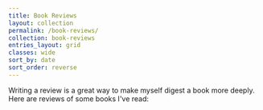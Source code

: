 ```yaml
---
title: Book Reviews
layout: collection
permalink: /book-reviews/
collection: book-reviews
entries_layout: grid
classes: wide
sort_by: date
sort_order: reverse
---
```


Writing a review is a great way to make myself digest a book more deeply. Here are reviews of some books I've read:
